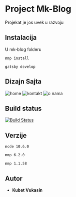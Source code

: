 # Project Mk-Blog

Projekat je jos uvek u razvoju

## Instalacija

U mk-blog folderu
```
nmp install
```
```
gatsby develop
```
## Dizajn Sajta
![home](https://user-images.githubusercontent.com/41026612/43161670-03433bf8-8f89-11e8-99c9-81c94f11e08a.png)
![kontakt](https://user-images.githubusercontent.com/41026612/43161671-0369dc90-8f89-11e8-941d-035deabbbeab.png)
![o nama](https://user-images.githubusercontent.com/41026612/43161672-0388c556-8f89-11e8-878f-9d94c4691f38.png)
## Build status
[![Build Status](https://travis-ci.org/akashnimare/foco.svg?branch=master)](https://travis-ci.org/akashnimare/foco)
## Verzije
```
node 10.6.0
```
```
nmp 6.2.0
```
```
nmp 1.1.58
```
## Autor

* **Kubet Vukasin**

